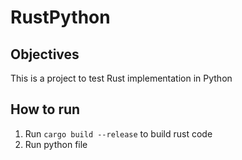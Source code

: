 # RustPython

## Objectives
This is a project to test Rust implementation in Python

## How to run
1. Run `cargo build --release` to build rust code
2. Run python file
